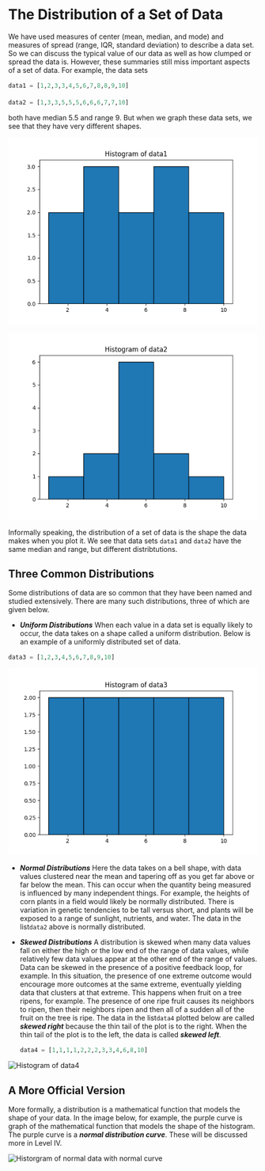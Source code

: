 # The Distribution of a Set of Data

We have used measures of center (mean, median, and mode) and measures of spread (range, IQR, standard deviation) to describe a data set. So we can discuss the typical value of our data as well as how clumped or spread the data is.  However, these summaries still miss important aspects of a set of data.  For example, the data sets
```python
data1 = [1,2,3,3,4,5,6,7,8,8,9,10]

data2 = [1,3,3,5,5,5,6,6,6,7,7,10] 
```
both have median 5.5 and range 9.  But when we graph these data sets, we see that they have very different shapes.



![Histogram of data1](../image/example1.png)

![Histogram of data2](../image/example2.png)

Informally speaking, the distribution of a set of data is the shape the data makes when you plot it. We see that data sets ```data1``` and ```data2``` have the same median and range, but different distribtutions.

## Three Common Distributions

Some distributions of data are so common that they have been named and studied extensively.  There are many such distributions, three of which are given below.

* ***Uniform Distributions***
When each value in a data set is equally likely to occur, the data takes on a shape called a uniform distribution.  Below is an example of a uniformly distributed set of data.
```python
data3 = [1,2,3,4,5,6,7,8,9,10]
```
![Histogram of data3](../image/example3.png)
* ***Normal Distributions***
Here the data takes on a bell shape, with data values clustered near the mean and tapering off as you get far above or far below the mean.  This can occur when the quantity being measured is influenced by many independent things.  For example, the heights of corn plants in a field would likely be normally distributed.  There is variation in genetic tendencies to be tall versus short, and plants will be exposed to a range of sunlight, nutrients, and water.  The data in the list```data2``` above is normally distributed.
  

* ***Skewed Distributions***
A distribution is skewed when many data values fall on either the high or the low end of the range of data values, while relatively few data values appear at the other end of the range of values.  Data can be skewed in the presence of a positive feedback loop, for example. In this situation, the presence of one extreme outcome would encourage more outcomes at the same extreme, eventually yielding data that clusters at that extreme.  This happens when fruit on a tree ripens, for example.  The presence of one ripe fruit causes its neighbors to ripen, then their neighbors ripen and then all of a sudden all of the fruit on the tree is ripe.
The data in the list```data4``` plotted below are called ***skewed right*** because the thin tail of the plot is to the right.  When the thin tail of the plot is to the left, the data is called ***skewed left***.
  ```python
  data4 = [1,1,1,1,2,2,2,3,3,4,6,8,10]

![Histogram of data4](../image/example4.png)
 
## A More Official Version


More formally, a distribution is a mathematical function that models the shape of your data. In the image below, for example, the purple curve is graph of the mathematical function that models the shape of the histogram.  The purple curve is a ***normal distribution curve***.  These will be discussed more in Level IV.

![Historgram of normal data with normal curve](../image/normal_curve.png)
